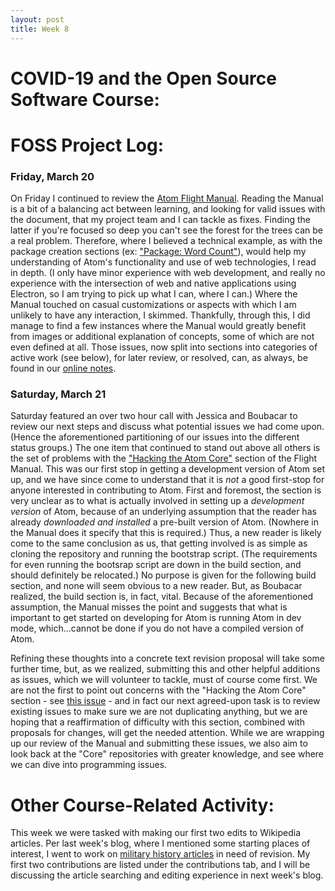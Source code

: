 ```yaml
---
layout: post
title: Week 8
---
```


# COVID-19 and the Open Source Software Course:


# FOSS Project Log:
### Friday, March 20
On Friday I continued to review the [Atom Flight Manual](https://flight-manual.atom.io). Reading the Manual is a bit of a balancing act between learning, and looking for valid issues with the document, that my project team and I can tackle as fixes. Finding the latter if you're focused so deep you can't see the forest for the trees can be a real problem. Therefore, where I believed a technical example, as with the package creation sections (ex: ["Package: Word Count"](https://flight-manual.atom.io/hacking-atom/sections/package-word-count/)), would help my understanding of Atom's functionality and use of web technologies, I read in depth. (I only have minor experience with web development, and really no experience with the intersection of web and native applications using Electron, so I am trying to pick up what I can, where I can.) Where the Manual touched on casual customizations or aspects with which I am unlikely to have any interaction, I skimmed. Thankfully, through this, I did manage to find a few instances where the Manual would greatly benefit from images or additional  explanation of concepts, some of which are not even defined at all. Those issues, now split into sections into categories of active work (see below), for later review, or resolved, can, as always, be found in our [online notes](https://hackmd.io/@drizhekGSpqvVRsSWVyXNA/BkbIno0EI).

### Saturday, March 21
Saturday featured an over two hour call with Jessica and Boubacar to review our next steps and discuss what potential issues we had come upon. (Hence the aforementioned partitioning of our issues into the different status groups.) The one item that continued to stand out above all others is the set of problems with the ["Hacking the Atom Core"](https://flight-manual.atom.io/hacking-atom/sections/hacking-on-atom-core/) section of the Flight Manual. This was our first stop in getting a development version of Atom set up, and we have since come to understand that it is *not* a good first-stop for anyone interested in contributing to Atom. First and foremost, the section is very unclear as to what is actually involved in setting up a *development version* of Atom, because of an underlying assumption that the reader has already *downloaded and installed* a pre-built version of Atom. (Nowhere in the Manual does it specify that this is required.) Thus, a new reader is likely come to the same conclusion as us, that getting involved is as simple as cloning the repository and running the bootstrap script. (The requirements for even running the bootsrap script are down in the build section, and should definitely be relocated.) No purpose is given for the following build section, and none will seem obvious to a new reader. But, as Boubacar realized, the build section is, in fact, vital. Because of the aforementioned assumption, the Manual misses the point and suggests that what is important to get started on developing for Atom is running Atom in dev mode, which...cannot be done if you do not have a compiled version of Atom. 

Refining these thoughts into a concrete text revision proposal will take some further time, but, as we realized, submitting this and other helpful additions as issues, which we will volunteer to tackle, must of course come first. We are not the first to point out concerns with the "Hacking the Atom Core" section - see [this issue](https://github.com/atom/flight-manual.atom.io/issues/482) - and in fact our next agreed-upon task is to review existing issues to make sure we are not duplicating anything, but we are hoping that a reaffirmation of difficulty with this section, combined with proposals for changes, will get the needed attention. While we are wrapping up our review of the Manual and submitting these issues, we also aim to look back at the "Core" repositories with greater knowledge, and see where we can dive into programming issues. 

# Other Course-Related Activity:
This week we were tasked with making our first two edits to Wikipedia articles. Per last week's blog, where I mentioned some starting places of interest, I went to work on [military history articles](https://en.wikipedia.org/wiki/Wikipedia:WikiProject_Military_history/Open_tasks) in need of revision. My first two contributions are listed under the contributions tab, and I will be discussing the article searching and editing experience in next week's blog. 